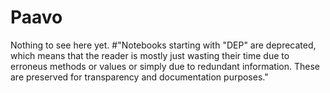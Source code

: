 # Paavo
Nothing to see here yet.
#"Notebooks starting with "DEP" are deprecated, which means that the reader is mostly just wasting their time due to erroneus methods or values or simply due to redundant information. These are preserved for transparency and documentation purposes." 
